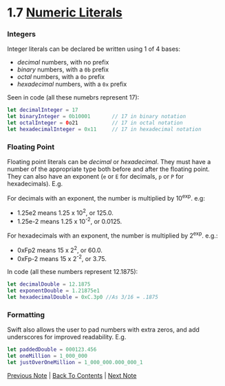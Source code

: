 # 1.7 [Numeric Literals](https://developer.apple.com/library/content/documentation/Swift/Conceptual/Swift_Programming_Language/TheBasics.html#//apple_ref/doc/uid/TP40014097-CH5-ID323)

### Integers

Integer literals can be declared be written using 1 of 4 bases:
* *decimal* numbers, with no prefix
* *binary* numbers, with a `0b` prefix
* *octal* numbers, with a `0o` prefix
* *hexadecimal* numbers, with a `0x` prefix

Seen in code (all these numebrs represent 17):

```Swift
let decimalInteger = 17
let binaryInteger = 0b10001       // 17 in binary notation
let octalInteger = 0o21           // 17 in octal notation
let hexadecimalInteger = 0x11     // 17 in hexadecimal notation
```

### Floating Point

Floating point literals can be *decimal* or *hexadecimal*. They must have a number of the appropriate type both before and after the floating point. They can also have an exponent (`e` or `E` for decimals, `p` or `P` for hexadecimals). E.g.

For decimals with an exponent, the number is multiplied by 10<sup>exp</sup>. e.g:
* 1.25e2 means 1.25 x 10<sup>2</sup>, or 125.0.
* 1.25e-2 means 1.25 x 10<sup>-2</sup>, or 0.0125.

For hexadecimals with an exponent, the number is multiplied by 2<sup>exp</sup>. e.g.:
* 0xFp2 means 15 x 2<sup>2</sup>, or 60.0.
* 0xFp-2 means 15 x 2<sup>-2</sup>, or 3.75.

In code (all these numbers represent 12.1875):
```Swift
let decimalDouble = 12.1875
let exponentDouble = 1.21875e1
let hexadecimalDouble = 0xC.3p0 //As 3/16 = .1875
```

### Formatting
Swift also allows the user to pad numbers with extra zeros, and add underscores for improved readability. E.g.

```Swift
let paddedDouble = 000123.456
let oneMillion = 1_000_000
let justOverOneMillion = 1_000_000.000_000_1

```

[Previous Note](https://github.com/Firanus/swift-language-guide-notes/blob/master/1%20-%20The%20Basics/1.6%20-%20Type%20Safety%20and%20Type%20Inference.md) | [Back To Contents](https://github.com/Firanus/swift-language-guide-notes) |  [Next Note](https://github.com/Firanus/swift-language-guide-notes/blob/master/1%20-%20The%20Basics/1.8%20-%20Numeric%20Type%20Conversion.md)